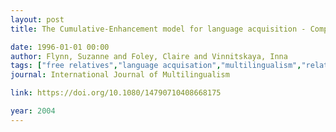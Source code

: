 ```yaml
---
layout: post
title: The Cumulative-Enhancement model for language acquisition - Comparing adults' and children's patterns of development in first, second and third language acquisition of relative clauses

date: 1996-01-01 00:00
author: Flynn, Suzanne and Foley, Claire and Vinnitskaya, Inna
tags: ["free relatives","language acquisation","multilingualism","relative clauses","universal grammar"]
journal: International Journal of Multilingualism

link: https://doi.org/10.1080/14790710408668175

year: 2004
---
```



